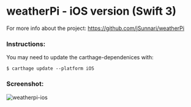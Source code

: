 # weatherPi - iOS version (Swift 3)
For more info about the project: https://github.com/jSunnari/weatherPi

### Instructions:
You may need to update the carthage-dependenices with:
``` 
$ carthage update --platform iOS 
```
### Screenshot:
![weatherpi-ios](https://cloud.githubusercontent.com/assets/15261370/26414024/1a58a588-40ae-11e7-9010-e121533a549c.png)
